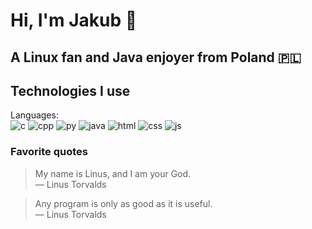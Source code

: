 # Hi, I'm Jakub 👋
## A Linux fan and Java enjoyer from Poland 🇵🇱

## Technologies I use
Languages: <br/>
![c](https://github.com/jakub-swiniarski/jakub-swiniarski/assets/77209709/cec46eb7-ae46-43e7-b7f6-9636719a4df3)
![cpp](https://github.com/jakub-swiniarski/jakub-swiniarski/assets/77209709/0600e682-e077-42b7-8cde-b442a9e87342)
![py](https://github.com/jakub-swiniarski/jakub-swiniarski/assets/77209709/d95b23b6-7f4a-433c-b050-59397067a5f7)
![java](https://github.com/jakub-swiniarski/jakub-swiniarski/assets/77209709/be8beaf5-fae5-4fdf-ad5a-eb67aea450a1)
![html](https://github.com/jakub-swiniarski/jakub-swiniarski/assets/77209709/d7b02c6e-a486-4627-8c6f-e707caf451ec)
![css](https://github.com/jakub-swiniarski/jakub-swiniarski/assets/77209709/af729734-55ad-4a17-ab50-30f7ba486884)
![js](https://github.com/jakub-swiniarski/jakub-swiniarski/assets/77209709/f99d5e1f-3e99-4266-bdbc-87638b2388d1)

### Favorite quotes
> My name is Linus, and I am your God. <br/>
> — Linus Torvalds

> Any program is only as good as it is useful. <br/>
> — Linus Torvalds
